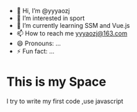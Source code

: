 - 👋 Hi, I’m @yyyaozj
- 👀 I’m interested in sport
- 🌱 I’m currently learning SSM and Vue.js
- 📫 How to reach me yyyaozj@163.com
- 😄 Pronouns: ...
- ⚡ Fun fact: ...

<!---
yyyaozj/yyyaozj is a ✨ special ✨ repository because its `README.md` (this file) appears on your GitHub profile.
You can click the Preview link to take a look at your changes.
--->


<h1>This is my Space </h1>
<p>I try to write my first code ,use javascript </p>
<p id = "demo"></p>

<script>
function myFunction(){
  var x = "";
  for (var i = 0; i<5;i++)
    x=x+"this number is "+i +"<br>"

}
  document.geyElementByld("demo").innerHTML=x;
  }
</script>
